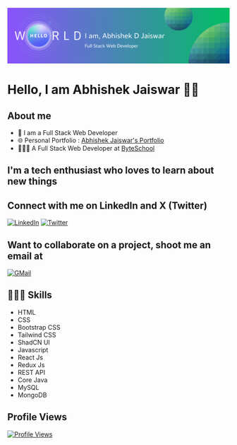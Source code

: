 ![Banner Image](./image/banner.png)

# Hello, I am Abhishek Jaiswar 👋🏻

## About me

- 🌱 I am a Full Stack Web Developer
- 🌐 Personal Portfolio : [Abhishek Jaiswar's Portfolio](https://abhishekjaiswar.pages.dev)
- 🧑🏻‍💻 A Full Stack Web Developer at [ByteSchool](https://byteschool.in/)

## I'm a tech enthusiast who loves to learn about new things

## Connect with me on LinkedIn and X (Twitter)

[![LinkedIn](https://img.shields.io/badge/LinkedIn-0A66C2.svg?style=for-the-badge&logo=LinkedIn&logoColor=white)](https://www.linkedin.com/in/abhishekjai221)
[![Twitter](https://img.shields.io/badge/X-000000.svg?style=for-the-badge&logo=X&logoColor=white)](https://x.com/abhishekjai221)

<!-- [![Instagram](https://img.shields.io/badge/-Instagram-e4405f?style=flat-square&logo=Instagram&logoColor=white&link=https://www.instagram.com/dev_abhishekjai)](https://www.instagram.com/dev_abhishekjai/) -->

## Want to collaborate on a project, shoot me an email at

[![GMail](https://img.shields.io/badge/Gmail-EA4335.svg?style=for-the-badge&logo=Gmail&logoColor=white)](mailto:abhishekjaiswar.work@gmail.com)

## 🧑🏻‍💻 Skills

- HTML
- CSS
- Bootstrap CSS
- Tailwind CSS
- ShadCN UI
- Javascript
- React Js
- Redux Js
- REST API
- Core Java
- MySQL
- MongoDB

## Profile Views

[![Profile Views](https://visitcount.itsvg.in/api?id=abhishekjaiswar221&label=Profile%20Views&color=12&icon=7&pretty=true)](https://visitcount.itsvg.in)

<!-- Initial README Content -->
<!-- **abhishekjaiswar221/abhishekjaiswar221** is a ✨ _special_ ✨ repository because its `README.md` (this file) appears on your GitHub profile. -->

<!-- ## Hello Folks, I'm Abhishek D Jaiswar 👋

### 🧑🏻‍💻 A Full Stack Web Developer -->
<!-- **abhishekjaiswar221/abhishekjaiswar221** is a ✨ _special_ ✨ repository because its `README.md` (this file) appears on your GitHub profile. -->

<!-- # Hello Folks, I'm Abhishek D Jaiswar 👋

## 👨🏼‍💻 I'm a Full Stack Web Developer -->

